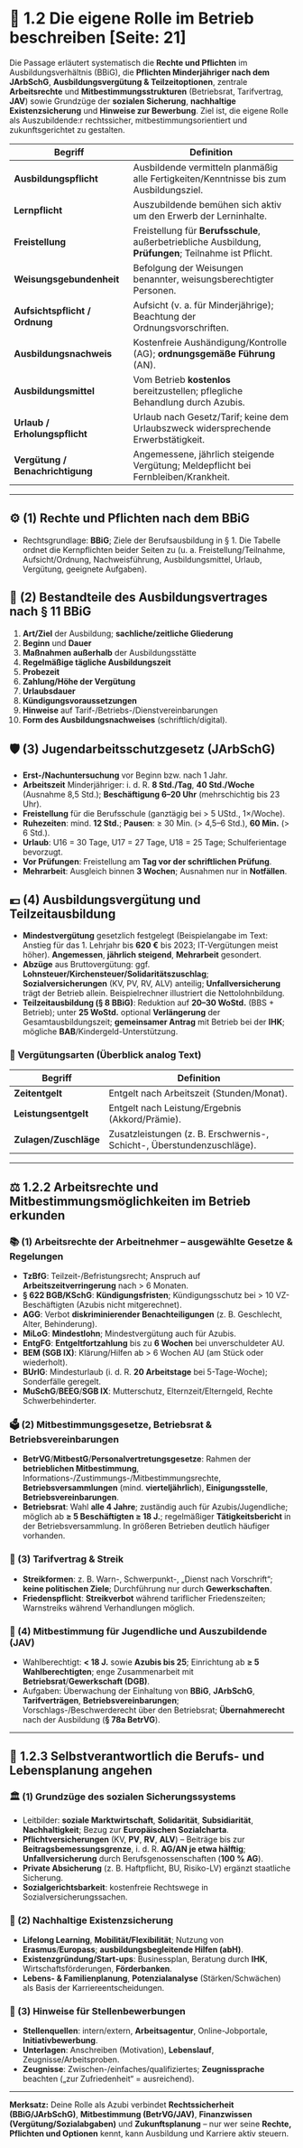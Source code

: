 # 🧭 1.2 Die eigene Rolle im Betrieb beschreiben [Seite: 21]

Die Passage erläutert systematisch die **Rechte und Pflichten** im Ausbildungsverhältnis (BBiG), die **Pflichten Minderjähriger nach dem JArbSchG**, **Ausbildungsvergütung & Teilzeitoptionen**, zentrale **Arbeitsrechte** und **Mitbestimmungsstrukturen** (Betriebsrat, Tarifvertrag, **JAV**) sowie Grundzüge der **sozialen Sicherung**, **nachhaltige Existenzsicherung** und **Hinweise zur Bewerbung**. Ziel ist, die eigene Rolle als Auszubildende:r rechtssicher, mitbestimmungsorientiert und zukunftsgerichtet zu gestalten. 

| Begriff                          | Definition                                                                                             |
| -------------------------------- | ------------------------------------------------------------------------------------------------------ |
| **Ausbildungspflicht**           | Ausbildende vermitteln planmäßig alle Fertigkeiten/Kenntnisse bis zum Ausbildungsziel.                 |
| **Lernpflicht**                  | Auszubildende bemühen sich aktiv um den Erwerb der Lerninhalte.                                        |
| **Freistellung**                 | Freistellung für **Berufsschule**, außerbetriebliche Ausbildung, **Prüfungen**; Teilnahme ist Pflicht. |
| **Weisungsgebundenheit**         | Befolgung der Weisungen benannter, weisungsberechtigter Personen.                                      |
| **Aufsichtspflicht / Ordnung**   | Aufsicht (v. a. für Minderjährige); Beachtung der Ordnungsvorschriften.                                |
| **Ausbildungsnachweis**          | Kostenfreie Aushändigung/Kontrolle (AG); **ordnungsgemäße Führung** (AN).                              |
| **Ausbildungsmittel**            | Vom Betrieb **kostenlos** bereitzustellen; pflegliche Behandlung durch Azubis.                         |
| **Urlaub / Erholungspflicht**    | Urlaub nach Gesetz/Tarif; keine dem Urlaubszweck widersprechende Erwerbstätigkeit.                     |
| **Vergütung / Benachrichtigung** | Angemessene, jährlich steigende Vergütung; Meldepflicht bei Fernbleiben/Krankheit.                     |

---

## ⚙️ (1) Rechte und Pflichten nach dem BBiG

* Rechtsgrundlage: **BBiG**; Ziele der Berufsausbildung in § 1. Die Tabelle ordnet die Kernpflichten beider Seiten zu (u. a. Freistellung/Teilnahme, Aufsicht/Ordnung, Nachweisführung, Ausbildungsmittel, Urlaub, Vergütung, geeignete Aufgaben).

## 📝 (2) Bestandteile des Ausbildungsvertrages nach § 11 BBiG

1. **Art/Ziel** der Ausbildung; **sachliche/zeitliche Gliederung**
2. **Beginn** und **Dauer**
3. **Maßnahmen außerhalb** der Ausbildungsstätte
4. **Regelmäßige tägliche Ausbildungszeit**
5. **Probezeit**
6. **Zahlung/Höhe der Vergütung**
7. **Urlaubsdauer**
8. **Kündigungsvoraussetzungen**
9. **Hinweise** auf Tarif-/Betriebs-/Dienstvereinbarungen
10. **Form des Ausbildungsnachweises** (schriftlich/digital). 

## 🛡️ (3) Jugendarbeitsschutzgesetz (JArbSchG)

* **Erst-/Nachuntersuchung** vor Beginn bzw. nach 1 Jahr.
* **Arbeitszeit** Minderjähriger: i. d. R. **8 Std./Tag**, **40 Std./Woche** (Ausnahme 8,5 Std.); **Beschäftigung 6–20 Uhr** (mehrschichtig bis 23 Uhr).
* **Freistellung** für die Berufsschule (ganztägig bei > 5 UStd., 1×/Woche).
* **Ruhezeiten**: mind. **12 Std.**; **Pausen**: ≥ 30 Min. (> 4,5–6 Std.), **60 Min.** (> 6 Std.).
* **Urlaub**: U16 = 30 Tage, U17 = 27 Tage, U18 = 25 Tage; Schulferientage bevorzugt.
* **Vor Prüfungen**: Freistellung am **Tag vor der schriftlichen Prüfung**.
* **Mehrarbeit**: Ausgleich binnen **3 Wochen**; Ausnahmen nur in **Notfällen**.

## 💶 (4) Ausbildungsvergütung und Teilzeitausbildung

* **Mindestvergütung** gesetzlich festgelegt (Beispielangabe im Text: Anstieg für das 1. Lehrjahr bis **620 €** bis 2023; IT-Vergütungen meist höher). **Angemessen**, **jährlich steigend**, **Mehrarbeit** gesondert. 
* **Abzüge** aus Bruttovergütung: ggf. **Lohnsteuer/Kirchensteuer/Solidaritätszuschlag**; **Sozialversicherungen** (KV, PV, RV, ALV) anteilig; **Unfallversicherung** trägt der Betrieb allein. Beispielrechner illustriert die Nettolohnbildung. 
* **Teilzeitausbildung (§ 8 BBiG)**: Reduktion auf **20–30 WoStd.** (BBS + Betrieb); unter **25 WoStd.** optional **Verlängerung** der Gesamtausbildungszeit; **gemeinsamer Antrag** mit Betrieb bei der **IHK**; mögliche **BAB**/Kindergeld-Unterstützung. 

### 💼 Vergütungsarten (Überblick analog Text)

| Begriff               | Definition                                                              |
| --------------------- | ----------------------------------------------------------------------- |
| **Zeitentgelt**       | Entgelt nach Arbeitszeit (Stunden/Monat).                               |
| **Leistungsentgelt**  | Entgelt nach Leistung/Ergebnis (Akkord/Prämie).                         |
| **Zulagen/Zuschläge** | Zusatzleistungen (z. B. Erschwernis-, Schicht-, Überstundenzuschläge).  |

---

## ⚖️ 1.2.2 Arbeitsrechte und Mitbestimmungsmöglichkeiten im Betrieb erkunden

### 📚 (1) Arbeitsrechte der Arbeitnehmer – ausgewählte Gesetze & Regelungen

* **TzBfG**: Teilzeit-/Befristungsrecht; Anspruch auf **Arbeitszeitverringerung** nach > 6 Monaten.
* **§ 622 BGB/KSchG**: **Kündigungsfristen**; Kündigungsschutz bei > 10 VZ-Beschäftigten (Azubis nicht mitgerechnet).
* **AGG**: Verbot **diskriminierender Benachteiligungen** (z. B. Geschlecht, Alter, Behinderung).
* **MiLoG**: **Mindestlohn**; Mindestvergütung auch für Azubis.
* **EntgFG**: **Entgeltfortzahlung** bis zu **6 Wochen** bei unverschuldeter AU.
* **BEM (SGB IX)**: Klärung/Hilfen ab > 6 Wochen AU (am Stück oder wiederholt).
* **BUrlG**: Mindesturlaub (i. d. R. **20 Arbeitstage** bei 5-Tage-Woche); Sonderfälle geregelt.
* **MuSchG**/**BEEG**/**SGB IX**: Mutterschutz, Elternzeit/Elterngeld, Rechte Schwerbehinderter.

### 🗳️ (2) Mitbestimmungsgesetze, Betriebsrat & Betriebsvereinbarungen

* **BetrVG**/**MitbestG**/**Personalvertretungsgesetze**: Rahmen der **betrieblichen Mitbestimmung**, Informations-/Zustimmungs-/Mitbestimmungsrechte, **Betriebsversammlungen** (mind. **vierteljährlich**), **Einigungsstelle**, **Betriebsvereinbarungen**.
* **Betriebsrat**: Wahl **alle 4 Jahre**; zuständig auch für Azubis/Jugendliche; möglich ab **≥ 5 Beschäftigten ≥ 18 J.**; regelmäßiger **Tätigkeitsbericht** in der Betriebsversammlung. In größeren Betrieben deutlich häufiger vorhanden. 

### 🤝 (3) Tarifvertrag & Streik

* **Streikformen**: z. B. Warn-, Schwerpunkt-, „Dienst nach Vorschrift“; **keine politischen Ziele**; Durchführung nur durch **Gewerkschaften**.
* **Friedenspflicht**: **Streikverbot** während tariflicher Friedenszeiten; Warnstreiks während Verhandlungen möglich. 

### 👥 (4) Mitbestimmung für Jugendliche und Auszubildende (**JAV**)

* Wahlberechtigt: **< 18 J.** sowie **Azubis bis 25**; Einrichtung ab **≥ 5 Wahlberechtigten**; enge Zusammenarbeit mit **Betriebsrat**/**Gewerkschaft (DGB)**.
* Aufgaben: Überwachung der Einhaltung von **BBiG**, **JArbSchG**, **Tarifverträgen**, **Betriebsvereinbarungen**; Vorschlags-/Beschwerderecht über den Betriebsrat; **Übernahmerecht** nach der Ausbildung (**§ 78a BetrVG**). 

---

## 🧭 1.2.3 Selbstverantwortlich die Berufs- und Lebensplanung angehen

### 🏛️ (1) Grundzüge des sozialen Sicherungssystems

* Leitbilder: **soziale Marktwirtschaft**, **Solidarität**, **Subsidiarität**, **Nachhaltigkeit**; Bezug zur **Europäischen Sozialcharta**.
* **Pflichtversicherungen** (KV, **PV**, **RV**, **ALV**) – Beiträge bis zur **Beitragsbemessungsgrenze**, i. d. R. **AG/AN je etwa hälftig**; **Unfallversicherung** durch Berufsgenossenschaften (**100 % AG**).
* **Private Absicherung** (z. B. Haftpflicht, BU, Risiko-LV) ergänzt staatliche Sicherung.
* **Sozialgerichtsbarkeit**: kostenfreie Rechtswege in Sozialversicherungssachen.

### 🌱 (2) Nachhaltige Existenzsicherung

* **Lifelong Learning**, **Mobilität/Flexibilität**; Nutzung von **Erasmus**/**Europass**; **ausbildungsbegleitende Hilfen (abH)**.
* **Existenzgründung/Start-ups**: Businessplan, Beratung durch **IHK**, Wirtschaftsförderungen, **Förderbanken**.
* **Lebens- & Familienplanung**, **Potenzialanalyse** (Stärken/Schwächen) als Basis der Karriereentscheidungen. 

### 📄 (3) Hinweise für Stellenbewerbungen

* **Stellenquellen**: intern/extern, **Arbeitsagentur**, Online-Jobportale, **Initiativbewerbung**.
* **Unterlagen**: Anschreiben (Motivation), **Lebenslauf**, Zeugnisse/Arbeitsproben.
* **Zeugnisse**: Zwischen-/einfaches/qualifiziertes; **Zeugnissprache** beachten („zur Zufriedenheit“ = ausreichend). 

---

**Merksatz:** Deine Rolle als Azubi verbindet **Rechtssicherheit (BBiG/JArbSchG)**, **Mitbestimmung (BetrVG/JAV)**, **Finanzwissen (Vergütung/Sozialabgaben)** und **Zukunftsplanung** – nur wer seine **Rechte, Pflichten und Optionen** kennt, kann Ausbildung und Karriere aktiv steuern.
